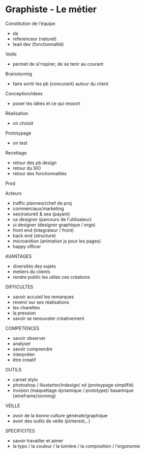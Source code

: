 # Graphiste - Le métier

Constitution de l'équipe
- da
- referenceur (naturel)
- lead dev (fonctionnalité)

Veille
- permet de si'nspirer, de se tenir au courant


Brainstormig
- faire sortir les pb (concurant) autour du client

Conception/idees
- poser les idées et ce qui ressort


Réalisation
- on choisit


Prototypage
- on test


Recettage
- retour des pb design
- retour du SIO
- retour des fonctionnalités


Prod

Acteurs
- traffic planneur/chef de proj
- commerciaux/marketing
- seo(naturel) & sea (payant)
- ux designer (parcours de l'utilisateur)
- ui designer (designer graphique / ergo)
- front end (integrateur / front)
- back end (structure)
- microanition (animation js pour les pages)
- happy officer



AVANTAGES
- diversités des sujets
- metiers du clients
- rendre public les utiles ces créations


DIFFICULTES
- savoir accuieil les remarques
- revenir sur ses réalisations
- les charettes
- la pression
- savoir se renouveler créativement

COMPETENCES
- savoir observer
- analyser
- savoir comprendre
- interpréter
- être creatif

OUTILS

- carnet stylo
- photoshop / illustartor/indesign/ xd (protoypage simplifié)
- invision (maquettage dynamique / prototype)/ basamique (wireframe/zonning)

VEILLE
- avoir de la bonne culture générale/graphique
- avoir des outils de veille (pinterest,..)

SPECIFICITES

- savoir travailler et aimer
- la typo / la couleur / la lumière / la composition / l'ergonomie